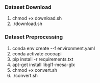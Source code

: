 ### Dataset Download 

1. chmod +x download.sh
2. ./download.sh


### Dataset Preprocessing

1. conda env create --f environment.yaml
2. conda activate cocoapi
3. pip install -r requirements.txt
4. apt-get install libgl1-mesa-glx
5. chmod +x convert.sh
6. ./convert.sh
